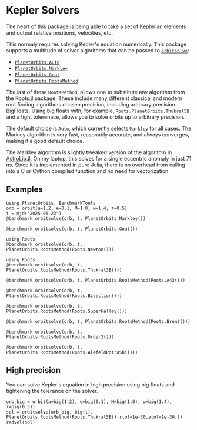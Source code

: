 # Kepler Solvers

The heart of this package is being able to take a set of Keplerian elements and output relative positions, velocities, etc.

This normaly requires solving Kepler's equation numerically. This package supports a multitude of solver algorithms that can be passed to [`orbitsolve`](@ref):

* [`PlanetOrbits.Auto`](@ref)
* [`PlanetOrbits.Markley`](@ref)
* [`PlanetOrbits.Goat`](@ref)
* [`PlanetOrbits.RootsMethod`](@ref)

The last of these `RootsMethod`, allows one to substitute any algorithm from the Roots.jl package. These include many different classical and modern root finding algorithms.chosen precision, including artibrary precision BigFloats. Using big floats with, for example, `Roots.PlanetOrbits.Thukral5B` and a tight tolerenace, allows you to solve orbits up to arbitrary precision.

The default choice is `Auto`, which currently selects `Markley` for all cases. The Markley algorithm is very fast, reasonably accurate, and always converges, making it a good default choice.


The Markley algorithm is slightly tweaked version of the algorithm in [AstroLib.jl](http://juliaastro.github.io/AstroLib.jl/stable/ref/#AstroLib.kepler_solver).
On my laptop, this solves for a single eccentric anomaly in just 71 ns.
Since it is implemented in pure Julia, there is no overhead from calling into a C or Cython compiled function and no need for vectorization.

## Examples

```@example 1
using PlanetOrbits, BenchmarkTools
orb = orbit(a=1.2, e=0.1, M=1.0, ω=1.4, τ=0.5)
t = mjd("2025-06-23")
@benchmark orbitsolve(orb, t, PlanetOrbits.Markley())
```

```@example 1
@benchmark orbitsolve(orb, t, PlanetOrbits.Goat())
```


```@example 1
using Roots
@benchmark orbitsolve(orb, t, PlanetOrbits.RootsMethod(Roots.Newton()))
```

```@example 1
using Roots
@benchmark orbitsolve(orb, t, PlanetOrbits.RootsMethod(Roots.Thukral3B()))
```

```@example 1
@benchmark orbitsolve(orb, t, PlanetOrbits.RootsMethod(Roots.A42()))
```


```@example 1
@benchmark orbitsolve(orb, t, PlanetOrbits.RootsMethod(Roots.Bisection()))
```

```@example 1
@benchmark orbitsolve(orb, t, PlanetOrbits.RootsMethod(Roots.SuperHalley()))
```


```@example 1
@benchmark orbitsolve(orb, t, PlanetOrbits.RootsMethod(Roots.Brent()))
```

```@example 1
@benchmark orbitsolve(orb, t, PlanetOrbits.RootsMethod(Roots.Order2()))
```

```@example 1
@benchmark orbitsolve(orb, t, PlanetOrbits.RootsMethod(Roots.AlefeldPotraShi()))
```

## High precision
You can solve Kepler's equation in high precision using big floats and tightening the tolerance on the solver.


```@example 1
orb_big = orbit(a=big(1.2), e=big(0.1), M=big(1.0), ω=big(1.4), τ=big(0.5))
sol = orbitsolve(orb_big, big(t), PlanetOrbits.RootsMethod(Roots.Thukral5B(),rtol=1e-30,atol=1e-30,))
radvel(sol)
```
